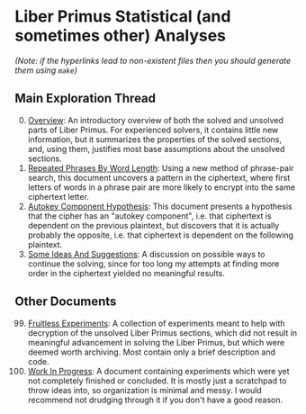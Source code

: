 # Liber Primus Statistical (and sometimes other) Analyses

*(Note: if the hyperlinks lead to non-existent files then you should generate them using `make`)*

## Main Exploration Thread

00. [Overview](./00-overview.html):
    An introductory overview of both the solved and unsolved parts of Liber Primus. For experienced solvers, it contains little new information, but it summarizes the properties of the solved sections, and, using them, justifies most base assumptions about the unsolved sections.
01. [Repeated Phrases By Word Length](./01-repeated-phrases-by-word-length.html):
    Using a new method of phrase-pair search, this document uncovers a pattern in the ciphertext, where first letters of words in a phrase pair are more likely to encrypt into the same ciphertext letter.
02. [Autokey Component Hypothesis](./02-autokey-component-hypothesis.html):
    This document presents a hypothesis that the cipher has an "autokey component", i.e. that ciphertext is dependent on the previous plaintext, but discovers that it is actually probably the opposite, i.e. that ciphertext is dependent on the following plaintext.
03. [Some Ideas And Suggestions](./03-some-ideas-and-suggestions.html):
    A discussion on possible ways to continue the solving, since for too long my attempts at finding more order in the ciphertext yielded no meaningful results.

## Other Documents

99. [Fruitless Experiments](./99-fruitless-experiments.html):
    A collection of experiments meant to help with decryption of the unsolved Liber Primus sections, which did not result in meaningful advancement in solving the Liber Primus, but which were deemed worth archiving. Most contain only a brief description and code.
98. [Work In Progress](./98-work-in-progress.html):
    A document containing experiments which were yet not completely finished or concluded. It is mostly just a scratchpad to throw ideas into, so organization is minimal and messy. I would recommend not drudging through it if you don't have a good reason.
